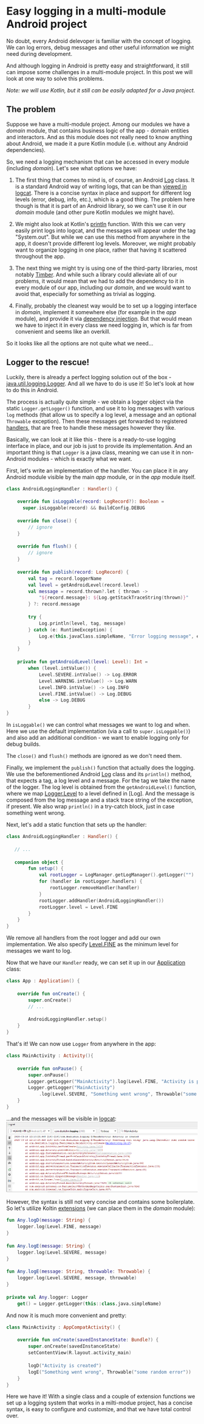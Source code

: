 # Easy logging in a multi-module Android project

No doubt, every Android delevoper is familiar with the concept of logging. We can log errors, debug messages and other useful information we might need during development. 

And although logging in Android is pretty easy and straightforward, it still can impose some challenges in a multi-module project. In this post we will look at one way to solve this problems.

_Note: we will use Kotlin, but it still can be easily adapted for a Java project._

## The problem

Suppose we have a multi-module project. Among our modules we have a _domain_ module, that contains business logic of the app - domain entities and interactors. And as this module does not really need to know anything about Android, we made it a pure Kotlin module (i.e. without any Android dependencies).

So, we need a logging mechanism that can be accessed in every module (including _domain_).
Let's see what options we have:

1) The first thing that comes to mind is, of course, an Android [Log](https://developer.android.com/reference/android/util/Log) class. It is a standard Android way of writing logs, that can be than [viewed in logcat](https://developer.android.com/studio/debug/am-logcat). There is a concise syntax in place and support for different log levels (error, debug, info, etc.), which is a good thing. The problem here though is that it is part of an Android library, so we can't use it in our _domain_ module (and other pure Kotlin modules we might have).

2) We might also look at Kotlin's [println](https://kotlinlang.org/api/latest/jvm/stdlib/kotlin.io/println.html) function. With this we can very easily print logs into logcat, and the messages will appear under the tag "System.out". But while we can use this method from anywhere in the app, it doesn't provide different log levels. Moreover, we might probably want to organize logging in one place, rather that having it scattered throughout the app.

3) The next thing we might try is using one of the third-party libraries, most notably [Timber](https://github.com/JakeWharton/timber). And while such a library could alleviate all of our problems, it would mean that we had to add the dependency to it in every module of our app, including our _domain_, and we would want to avoid that, especially for something as trivial as logging.

4) Finally, probably the cleanest way would be to set up a logging interface in _domain_, implement it somewhere else (for example in the _app_ module), and provide it via [dependency injection](https://developer.android.com/training/dependency-injection). But that would mean we have to inject it in every class we need logging in, which is far from convenient and seems like an overkill.

So it looks like all the options are not quite what we need...

## Logger to the rescue!

Luckily, there is already a perfect logging solution out of the box - [java.util.logging.Logger](https://developer.android.com/reference/java/util/logging/Logger). And all we have to do is use it! So let's look at how to do this in Android.

The process is actually quite simple - we obtain a logger object via the static `Logger.getLogger()` function, and use it to log messages with various `log` methods (that allow us to specify a log level, a message and an optional `Throwable` exception). Then these messages get forwarded to registered [handlers](https://developer.android.com/reference/java/util/logging/Handler), that are free to handle these messages however they like. 

Basically, we can look at it like this - there is a ready-to-use logging interface in place, and our job is just to provide its implementation. And an important thing is that `Logger` is a java class, meaning we can use it in non-Android modules - which is exactly what we want.

First, let's write an implementation of the handler. You can place it in any Android module visible by the main _app_ module, or in the _app_ module itself.

```kotlin
class AndroidLoggingHandler : Handler() {

    override fun isLoggable(record: LogRecord?): Boolean =
      super.isLoggable(record) && BuildConfig.DEBUG

    override fun close() {
        // ignore
    }

    override fun flush() {
        // ignore
    }

    override fun publish(record: LogRecord) {
        val tag = record.loggerName
        val level = getAndroidLevel(record.level)
        val message = record.thrown?.let { thrown ->
            "${record.message}: ${Log.getStackTraceString(thrown)}"
        } ?: record.message

        try {
            Log.println(level, tag, message)
        } catch (e: RuntimeException) {
            Log.e(this.javaClass.simpleName, "Error logging message", e)
        }
    }

    private fun getAndroidLevel(level: Level): Int =
        when (level.intValue()) {
            Level.SEVERE.intValue() -> Log.ERROR
            Level.WARNING.intValue() -> Log.WARN
            Level.INFO.intValue() -> Log.INFO
            Level.FINE.intValue() -> Log.DEBUG
            else -> Log.DEBUG
        }
}
```

In `isLoggable()` we can control what messages we want to log and when. Here we use the default implementation (via a call to `super.isLoggable()`) and also add an additional condition - we want to enable logging only for debug builds.

The `close()` and `flush()` methods are ignored as we don't need them.

Finally, we implement the `publish()` function that actually does the logging. We use the beforementioned Android [Log](https://developer.android.com/reference/android/util/Log) class and its `println()` method, that expects a tag, a log level and a message. For the tag we take the name of the logger. The log level is obtained from the `getAndroidLevel()` function, where we map [Logger.Level](https://developer.android.com/reference/java/util/logging/Level) to a level defined in [Log]. And the message is composed from the log message and a stack trace string of the exception, if present. We also wrap `println()` in a try-catch block, just in case something went wrong.

Next, let's add a static function that sets up the handler:
```kotlin
class AndroidLoggingHandler : Handler() {

   // ...
   
   companion object {
        fun setup() {
            val rootLogger = LogManager.getLogManager().getLogger("")
            for (handler in rootLogger.handlers) {
                rootLogger.removeHandler(handler)
            }
            rootLogger.addHandler(AndroidLoggingHandler())
            rootLogger.level = Level.FINE
        }
    }
}
```
We remove all handlers from the root logger and add our own implementation. We also specify [Level.FINE](https://developer.android.com/reference/java/util/logging/Level#FINE) as the minimum level for messages we want to log.

Now that we have our `Handler` ready, we can set it up in our [Application](https://developer.android.com/reference/android/app/Application) class:

```kotlin
class App : Application() {

    override fun onCreate() {
        super.onCreate()
        // ...
        
        AndroidLoggingHandler.setup()
    }
}
```

That's it! We can now use `Logger` from anywhere in the app:

```kotlin
class MainActivity : Activity(){

    override fun onPause() {
        super.onPause()
        Logger.getLogger("MainActivity").log(Level.FINE, "Activity is paused")
        Logger.getLogger("MainActivity")
            .log(Level.SEVERE, "Something went wrong", Throwable("some random error"))
    }
}
```

...and the messages will be visible in [logcat](https://developer.android.com/studio/debug/am-logcat):
![logcat](logging-1.png)
 
However, the syntax is still not very concise and contains some boilerplate. So let's utilize Koltin [extensions](https://kotlinlang.org/docs/reference/extensions.html) (we can place them in the _domain_ module):

```kotlin
fun Any.logD(message: String) {
    logger.log(Level.FINE, message)
}

fun Any.logE(message: String) {
    logger.log(Level.SEVERE, message)
}

fun Any.logE(message: String, throwable: Throwable) {
    logger.log(Level.SEVERE, message, throwable)
}

private val Any.logger: Logger
    get() = Logger.getLogger(this::class.java.simpleName)
```

And now it is much more convenient and pretty:
```kotlin
class MainActivity : AppCompatActivity() {

    override fun onCreate(savedInstanceState: Bundle?) {
        super.onCreate(savedInstanceState)
        setContentView(R.layout.activity_main)

        logD("Activity is created")
        logE("Something went wrong", Throwable("some random error"))
    }
}
```

Here we have it! With a single class and a couple of extension functions we set up a logging system that works in a milti-modue project, has a concise syntax, is easy to configure and customize, and that we have total control over.
